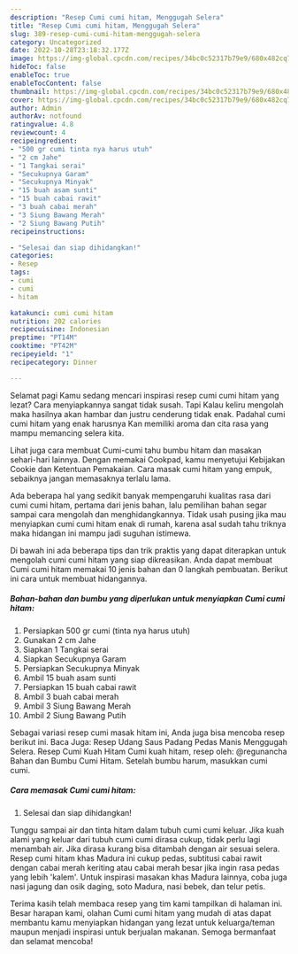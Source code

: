 ```yaml
---
description: "Resep Cumi cumi hitam, Menggugah Selera"
title: "Resep Cumi cumi hitam, Menggugah Selera"
slug: 389-resep-cumi-cumi-hitam-menggugah-selera
category: Uncategorized
date: 2022-10-28T23:18:32.177Z
image: https://img-global.cpcdn.com/recipes/34bc0c52317b79e9/680x482cq70/cumi-cumi-hitam-foto-resep-utama.jpg
hideToc: false
enableToc: true
enableTocContent: false
thumbnail: https://img-global.cpcdn.com/recipes/34bc0c52317b79e9/680x482cq70/cumi-cumi-hitam-foto-resep-utama.jpg
cover: https://img-global.cpcdn.com/recipes/34bc0c52317b79e9/680x482cq70/cumi-cumi-hitam-foto-resep-utama.jpg
author: Admin
authorAv: notfound
ratingvalue: 4.8
reviewcount: 4
recipeingredient:
- "500 gr cumi tinta nya harus utuh"
- "2 cm Jahe"
- "1 Tangkai serai"
- "Secukupnya Garam"
- "Secukupnya Minyak"
- "15 buah asam sunti"
- "15 buah cabai rawit"
- "3 buah cabai merah"
- "3 Siung Bawang Merah"
- "2 Siung Bawang Putih"
recipeinstructions:

- "Selesai dan siap dihidangkan!"
categories:
- Resep
tags:
- cumi
- cumi
- hitam

katakunci: cumi cumi hitam 
nutrition: 202 calories
recipecuisine: Indonesian
preptime: "PT14M"
cooktime: "PT42M"
recipeyield: "1"
recipecategory: Dinner

---
```



Selamat pagi Kamu sedang mencari inspirasi resep cumi cumi hitam yang lezat? Cara menyiapkannya sangat tidak susah. Tapi Kalau keliru mengolah maka hasilnya akan hambar dan justru cenderung tidak enak. Padahal cumi cumi hitam yang enak harusnya Kan memiliki aroma dan cita rasa yang mampu memancing selera kita.


Lihat juga cara membuat Cumi-cumi tahu bumbu hitam dan masakan sehari-hari lainnya. Dengan memakai Cookpad, kamu menyetujui Kebijakan Cookie dan Ketentuan Pemakaian. Cara masak cumi hitam yang empuk, sebaiknya jangan memasaknya terlalu lama.

Ada beberapa hal yang sedikit banyak mempengaruhi kualitas rasa dari cumi cumi hitam, pertama dari jenis bahan, lalu pemilihan bahan segar sampai cara mengolah dan menghidangkannya. Tidak usah pusing jika mau menyiapkan cumi cumi hitam enak di rumah, karena asal sudah tahu triknya maka hidangan ini mampu jadi suguhan istimewa.


Di bawah ini ada beberapa tips dan trik praktis yang dapat diterapkan untuk mengolah cumi cumi hitam yang siap dikreasikan. Anda dapat membuat Cumi cumi hitam memakai 10 jenis bahan dan 0 langkah pembuatan. Berikut ini cara untuk membuat hidangannya.

<!--inarticleads1-->

##### Bahan-bahan dan bumbu yang diperlukan untuk menyiapkan Cumi cumi hitam:

1. Persiapkan 500 gr cumi (tinta nya harus utuh)
1. Gunakan 2 cm Jahe
1. Siapkan 1 Tangkai serai
1. Siapkan Secukupnya Garam
1. Persiapkan Secukupnya Minyak
1. Ambil 15 buah asam sunti
1. Persiapkan 15 buah cabai rawit
1. Ambil 3 buah cabai merah
1. Ambil 3 Siung Bawang Merah
1. Ambil 2 Siung Bawang Putih


Sebagai variasi resep cumi masak hitam ini, Anda juga bisa mencoba resep berikut ini. Baca Juga: Resep Udang Saus Padang Pedas Manis Menggugah Selera. Resep Cumi Kuah Hitam Cumi kuah hitam, resep oleh: @regunancha Bahan dan Bumbu Cumi Hitam. Setelah bumbu harum, masukkan cumi cumi. 

<!--inarticleads2-->

##### Cara memasak Cumi cumi hitam:


1. Selesai dan siap dihidangkan!

Tunggu sampai air dan tinta hitam dalam tubuh cumi cumi keluar. Jika kuah alami yang keluar dari tubuh cumi cumi dirasa cukup, tidak perlu lagi menambah air. Jika dirasa kurang bisa ditambah dengan air sesuai selera. Resep cumi hitam khas Madura ini cukup pedas, subtitusi cabai rawit dengan cabai merah keriting atau cabai merah besar jika ingin rasa pedas yang lebih &#39;kalem&#39;. Untuk inspirasi masakan khas Madura lainnya, coba juga nasi jagung dan osik daging, soto Madura, nasi bebek, dan telur petis. 

Terima kasih telah membaca resep yang tim kami tampilkan di halaman ini. Besar harapan kami, olahan Cumi cumi hitam yang mudah di atas dapat membantu kamu menyiapkan hidangan yang lezat untuk keluarga/teman maupun menjadi inspirasi untuk berjualan makanan. Semoga bermanfaat dan selamat mencoba!
